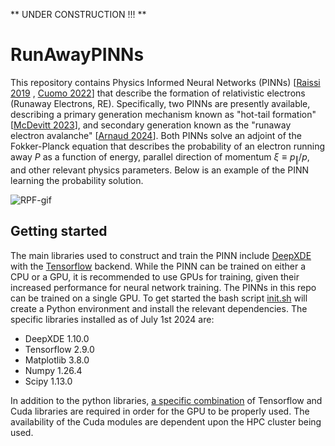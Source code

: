 ** UNDER CONSTRUCTION !!! **

# RunAwayPINNs
This repository contains Physics Informed Neural Networks (PINNs) [[Raissi 2019](https://doi.org/10.1016/j.jcp.2018.10.045) , [Cuomo 2022](https://doi.org/10.1007/s10915-022-01939-z)] that describe the formation of relativistic electrons (Runaway Electrons, RE). Specifically, two PINNs are presently available, describing a primary generation mechanism known as "hot-tail formation" [[McDevitt 2023](https://doi.org/10.1063/5.0164712)], and secondary generation known as the "runaway electron avalanche" [[Arnaud 2024](https://doi.org/10.48550/arXiv.2403.04948)]. Both PINNs solve an adjoint of the Fokker-Planck equation that describes the probability of an electron running away $P$ as a function of energy, parallel direction of momentum $\xi \equiv p_\Vert/p$, and  other relevant physics parameters. Below is an example of the PINN learning the probability solution. 

![RPF-gif](RPF-animation.gif)

## Getting started
The main libraries used to construct and train the PINN include [DeepXDE](https://deepxde.readthedocs.io/en/latest/) with the [Tensorflow](https://www.tensorflow.org) backend. While the PINN can be trained on either a CPU or a GPU, it is recommended to use GPUs for training, given their increased performance for neural network training. The PINNs in this repo can be trained on a single GPU. To get started the bash script [init.sh](init.sh) will create a Python environment and install the relevant dependencies. The specific libraries installed as of July 1st 2024 are:

- DeepXDE 1.10.0
- Tensorflow 2.9.0
- Matplotlib 3.8.0
- Numpy 1.26.4
- Scipy 1.13.0

In addition to the python libraries, [a specific combination](https://www.tensorflow.org/install/source#gpu) of Tensorflow and Cuda libraries are required in order for the GPU to be properly used. The availability of the Cuda modules are dependent upon the HPC cluster being used.
